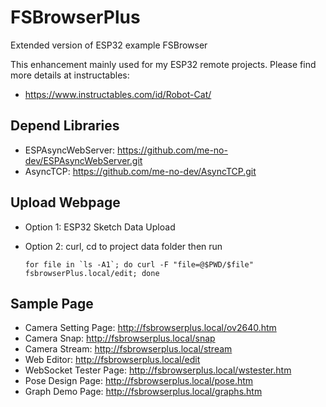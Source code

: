 # FSBrowserPlus
Extended version of ESP32 example FSBrowser

This enhancement mainly used for my ESP32 remote projects. Please find more details at instructables:

- <https://www.instructables.com/id/Robot-Cat/>

## Depend Libraries
- ESPAsyncWebServer: <https://github.com/me-no-dev/ESPAsyncWebServer.git>
- AsyncTCP: <https://github.com/me-no-dev/AsyncTCP.git>

## Upload Webpage
- Option 1: ESP32 Sketch Data Upload
- Option 2: curl, cd to project data folder then run

    ```
    for file in `ls -A1`; do curl -F "file=@$PWD/$file" fsbrowserPlus.local/edit; done
    ```

## Sample Page
- Camera Setting Page: <http://fsbrowserplus.local/ov2640.htm>
- Camera Snap: <http://fsbrowserplus.local/snap>
- Camera Stream: <http://fsbrowserplus.local/stream>
- Web Editor: <http://fsbrowserplus.local/edit>
- WebSocket Tester Page: <http://fsbrowserplus.local/wstester.htm>
- Pose Design Page: <http://fsbrowserplus.local/pose.htm>
- Graph Demo Page: <http://fsbrowserplus.local/graphs.htm>
